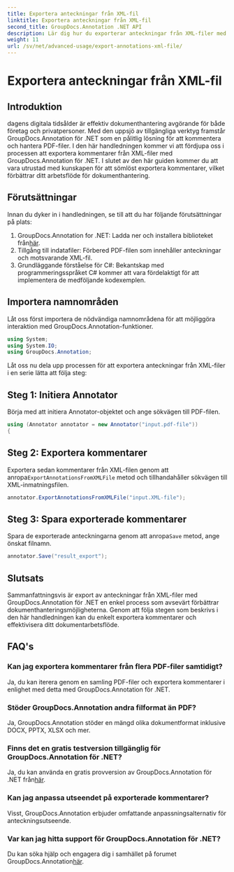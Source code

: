 ```yaml
---
title: Exportera anteckningar från XML-fil
linktitle: Exportera anteckningar från XML-fil
second_title: GroupDocs.Annotation .NET API
description: Lär dig hur du exporterar anteckningar från XML-filer med GroupDocs.Annotation för .NET, vilket förenklar arbetsflödet för dokumenthantering effektivt.
weight: 11
url: /sv/net/advanced-usage/export-annotations-xml-file/
---
```


# Exportera anteckningar från XML-fil

## Introduktion
dagens digitala tidsålder är effektiv dokumenthantering avgörande för både företag och privatpersoner. Med den uppsjö av tillgängliga verktyg framstår GroupDocs.Annotation för .NET som en pålitlig lösning för att kommentera och hantera PDF-filer. I den här handledningen kommer vi att fördjupa oss i processen att exportera kommentarer från XML-filer med GroupDocs.Annotation för .NET. I slutet av den här guiden kommer du att vara utrustad med kunskapen för att sömlöst exportera kommentarer, vilket förbättrar ditt arbetsflöde för dokumenthantering.
## Förutsättningar
Innan du dyker in i handledningen, se till att du har följande förutsättningar på plats:
1.  GroupDocs.Annotation for .NET: Ladda ner och installera biblioteket från[här](https://releases.groupdocs.com/annotation/net/).
2. Tillgång till indatafiler: Förbered PDF-filen som innehåller anteckningar och motsvarande XML-fil.
3. Grundläggande förståelse för C#: Bekantskap med programmeringsspråket C# kommer att vara fördelaktigt för att implementera de medföljande kodexemplen.

## Importera namnområden
Låt oss först importera de nödvändiga namnområdena för att möjliggöra interaktion med GroupDocs.Annotation-funktioner.
```csharp
using System;
using System.IO;
using GroupDocs.Annotation;
```

Låt oss nu dela upp processen för att exportera anteckningar från XML-filer i en serie lätta att följa steg:
## Steg 1: Initiera Annotator
Börja med att initiera Annotator-objektet och ange sökvägen till PDF-filen.
```csharp
using (Annotator annotator = new Annotator("input.pdf-file"))
{
```
## Steg 2: Exportera kommentarer
 Exportera sedan kommentarer från XML-filen genom att anropa`ExportAnnotationsFromXMLFile` metod och tillhandahåller sökvägen till XML-inmatningsfilen.
```csharp
annotator.ExportAnnotationsFromXMLFile("input.XML-file");
```
## Steg 3: Spara exporterade kommentarer
 Spara de exporterade anteckningarna genom att anropa`Save` metod, ange önskat filnamn.
```csharp
annotator.Save("result_export");
```

## Slutsats
Sammanfattningsvis är export av anteckningar från XML-filer med GroupDocs.Annotation för .NET en enkel process som avsevärt förbättrar dokumenthanteringsmöjligheterna. Genom att följa stegen som beskrivs i den här handledningen kan du enkelt exportera kommentarer och effektivisera ditt dokumentarbetsflöde.
## FAQ's
### Kan jag exportera kommentarer från flera PDF-filer samtidigt?
Ja, du kan iterera genom en samling PDF-filer och exportera kommentarer i enlighet med detta med GroupDocs.Annotation för .NET.
### Stöder GroupDocs.Annotation andra filformat än PDF?
Ja, GroupDocs.Annotation stöder en mängd olika dokumentformat inklusive DOCX, PPTX, XLSX och mer.
### Finns det en gratis testversion tillgänglig för GroupDocs.Annotation för .NET?
 Ja, du kan använda en gratis provversion av GroupDocs.Annotation för .NET från[här](https://releases.groupdocs.com/).
### Kan jag anpassa utseendet på exporterade kommentarer?
Visst, GroupDocs.Annotation erbjuder omfattande anpassningsalternativ för anteckningsutseende.
### Var kan jag hitta support för GroupDocs.Annotation för .NET?
 Du kan söka hjälp och engagera dig i samhället på forumet GroupDocs.Annotation[här](https://forum.groupdocs.com/c/annotation/10).